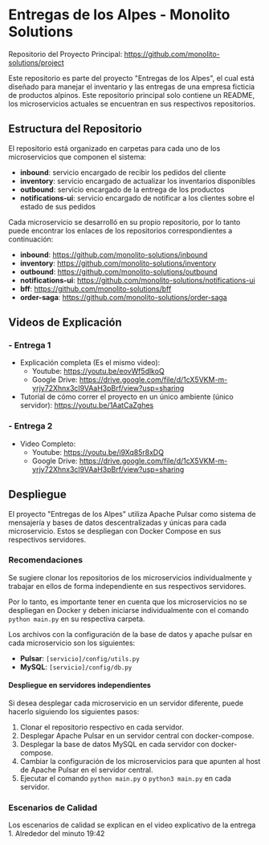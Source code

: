 # Entregas de los Alpes - Monolito Solutions

Repositorio del Proyecto Principal: https://github.com/monolito-solutions/project

Este repositorio es parte del proyecto "Entregas de los Alpes", el cual está diseñado para manejar el inventario y las entregas de una empresa ficticia de productos alpinos. Este repositorio principal solo contiene un README, los microservicios actuales se encuentran en sus respectivos repositorios.

## Estructura del Repositorio

El repositorio está organizado en carpetas para cada uno de los microservicios que componen el sistema:

- **inbound**: servicio encargado de recibir los pedidos del cliente
- **inventory**: servicio encargado de actualizar los inventarios disponibles
- **outbound**: servicio encargado de la entrega de los productos
- **notifications-ui**: servicio encargado de notificar a los clientes sobre el estado de sus pedidos

Cada microservicio se desarrolló en su propio repositorio, por lo tanto puede encontrar los enlaces de los repositorios correspondientes a continuación:

- **inbound**: https://github.com/monolito-solutions/inbound
- **inventory**: https://github.com/monolito-solutions/inventory
- **outbound**: https://github.com/monolito-solutions/outbound
- **notifications-ui**: https://github.com/monolito-solutions/notifications-ui
- **bff**: https://github.com/monolito-solutions/bff
- **order-saga**: https://github.com/monolito-solutions/order-saga

## Videos de Explicación
### - Entrega 1

- Explicación completa (Es el mismo video):
    - Youtube: https://youtu.be/eovWf5dlkoQ
    - Google Drive: https://drive.google.com/file/d/1cX5VKM-m-yrjy72Xhnx3cl9VAaH3pBrf/view?usp=sharing
- Tutorial de cómo correr el proyecto en un único ambiente (único servidor): https://youtu.be/1AatCaZghes

### - Entrega 2
- Video Completo:
    - Youtube: https://youtu.be/i9Xq85r8xDQ
    - Google Drive: https://drive.google.com/file/d/1cX5VKM-m-yrjy72Xhnx3cl9VAaH3pBrf/view?usp=sharing

## Despliegue

El proyecto "Entregas de los Alpes" utiliza Apache Pulsar como sistema de mensajería y bases de datos descentralizadas y únicas para cada microservicio. Estos se despliegan con Docker Compose en sus respectivos servidores.

### Recomendaciones

Se sugiere clonar los repositorios de los microservicios individualmente y trabajar en ellos de forma independiente en sus respectivos servidores.

Por lo tanto, es importante tener en cuenta que los microservicios no se despliegan en Docker y deben iniciarse individualmente con el comando ```python main.py``` en su respectiva carpeta.

Los archivos con la configuración de la base de datos y apache pulsar en cada microservicio son los siguientes:
- **Pulsar**: ```[servicio]/config/utils.py```
- **MySQL**: ```[servicio]/config/db.py```

#### Despliegue en servidores independientes
Si desea desplegar cada microservicio en un servidor diferente, puede hacerlo siguiendo los siguientes pasos:

1. Clonar el repositorio respectivo en cada servidor.
2. Desplegar Apache Pulsar en un servidor central con docker-compose.
3. Desplegar la base de datos MySQL en cada servidor con docker-compose.
4. Cambiar la configuración de los microservicios para que apunten al host de Apache Pulsar en el servidor central.
5. Ejecutar el comando ```python main.py``` o ```python3 main.py``` en cada servidor.


### Escenarios de Calidad
Los escenarios de calidad se explican en el video explicativo de la entrega 1. Alrededor del minuto 19:42